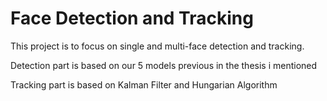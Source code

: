 # Face Detection and Tracking

This project is to focus on single and multi-face detection and tracking.

Detection part is based on our 5 models previous in the thesis i mentioned

Tracking part is based on Kalman Filter and Hungarian Algorithm